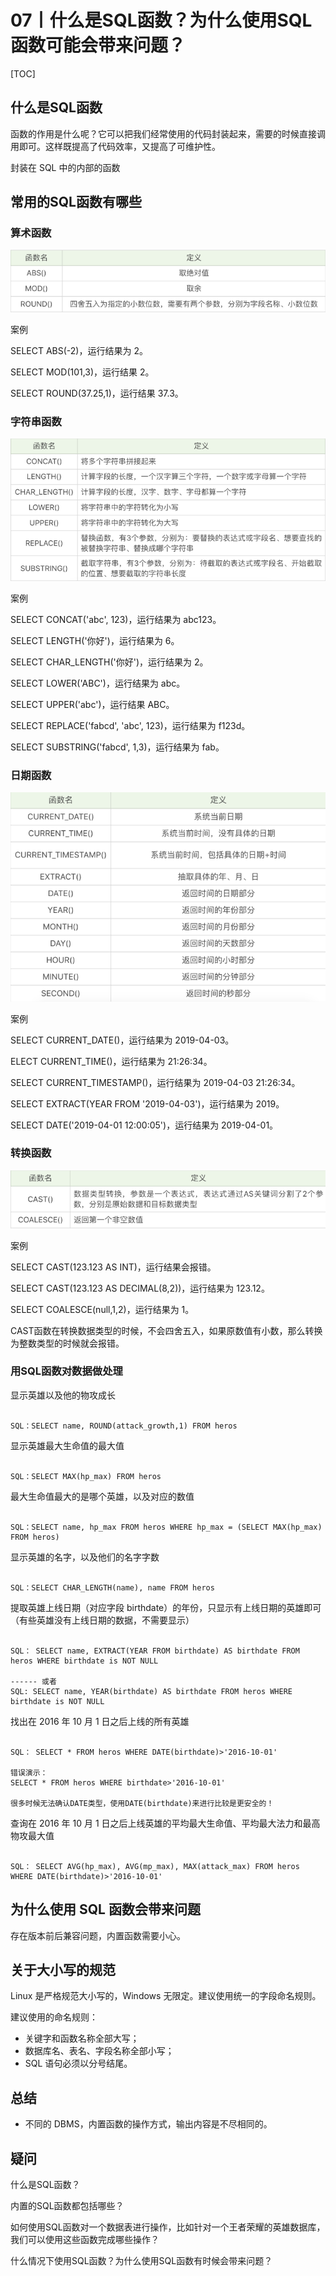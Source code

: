 # 07丨什么是SQL函数？为什么使用SQL函数可能会带来问题？

[TOC]

## 什么是SQL函数

函数的作用是什么呢？它可以把我们经常使用的代码封装起来，需要的时候直接调用即可。这样既提高了代码效率，又提高了可维护性。

封装在 SQL 中的内部的函数

## 常用的SQL函数有哪些

### 算术函数

![1575203408590](pics/1575203408590.png)

案例

SELECT ABS(-2)，运行结果为 2。

SELECT MOD(101,3)，运行结果 2。

SELECT ROUND(37.25,1)，运行结果 37.3。

### 字符串函数

![1575203469895](pics/1575203469895.png)

案例

SELECT CONCAT('abc', 123)，运行结果为 abc123。

SELECT LENGTH('你好')，运行结果为 6。

SELECT CHAR_LENGTH('你好')，运行结果为 2。

SELECT LOWER('ABC')，运行结果为 abc。

SELECT UPPER('abc')，运行结果 ABC。

SELECT REPLACE('fabcd', 'abc', 123)，运行结果为 f123d。

SELECT SUBSTRING('fabcd', 1,3)，运行结果为 fab。

### 日期函数

![1575203513231](pics/1575203513231.png)

案例

SELECT CURRENT_DATE()，运行结果为 2019-04-03。

ELECT CURRENT_TIME()，运行结果为 21:26:34。

SELECT CURRENT_TIMESTAMP()，运行结果为 2019-04-03 21:26:34。

SELECT EXTRACT(YEAR FROM '2019-04-03')，运行结果为 2019。

SELECT DATE('2019-04-01 12:00:05')，运行结果为 2019-04-01。

### 转换函数

![1575203545175](pics/1575203545175.png)

案例

SELECT CAST(123.123 AS INT)，运行结果会报错。

SELECT CAST(123.123 AS DECIMAL(8,2))，运行结果为 123.12。

SELECT COALESCE(null,1,2)，运行结果为 1。

CAST函数在转换数据类型的时候，不会四舍五入，如果原数值有小数，那么转换为整数类型的时候就会报错。

### 用SQL函数对数据做处理

显示英雄以及他的物攻成长

```

SQL：SELECT name, ROUND(attack_growth,1) FROM heros
```

显示英雄最大生命值的最大值

```

SQL：SELECT MAX(hp_max) FROM heros
```

最大生命值最大的是哪个英雄，以及对应的数值

```

SQL：SELECT name, hp_max FROM heros WHERE hp_max = (SELECT MAX(hp_max) FROM heros)
```

显示英雄的名字，以及他们的名字字数

```

SQL：SELECT CHAR_LENGTH(name), name FROM heros
```

提取英雄上线日期（对应字段 birthdate）的年份，只显示有上线日期的英雄即可（有些英雄没有上线日期的数据，不需要显示）

```

SQL： SELECT name, EXTRACT(YEAR FROM birthdate) AS birthdate FROM heros WHERE birthdate is NOT NULL

------ 或者
SQL: SELECT name, YEAR(birthdate) AS birthdate FROM heros WHERE birthdate is NOT NULL
```

找出在 2016 年 10 月 1 日之后上线的所有英雄

```

SQL： SELECT * FROM heros WHERE DATE(birthdate)>'2016-10-01'

错误演示：
SELECT * FROM heros WHERE birthdate>'2016-10-01'

很多时候无法确认DATE类型，使用DATE(birthdate)来进行比较是更安全的！
```

查询在 2016 年 10 月 1 日之后上线英雄的平均最大生命值、平均最大法力和最高物攻最大值

```

SQL： SELECT AVG(hp_max), AVG(mp_max), MAX(attack_max) FROM heros WHERE DATE(birthdate)>'2016-10-01'
```

## 为什么使用 SQL 函数会带来问题

存在版本前后兼容问题，内置函数需要小心。

## 关于大小写的规范

Linux 是严格规范大小写的，Windows 无限定。建议使用统一的字段命名规则。

建议使用的命名规则：

-   关键字和函数名称全部大写；
-   数据库名、表名、字段名称全部小写；
-   SQL 语句必须以分号结尾。

## 总结

-   不同的 DBMS，内置函数的操作方式，输出内容是不尽相同的。

## 疑问

什么是SQL函数？



内置的SQL函数都包括哪些？



如何使用SQL函数对一个数据表进行操作，比如针对一个王者荣耀的英雄数据库，我们可以使用这些函数完成哪些操作？



什么情况下使用SQL函数？为什么使用SQL函数有时候会带来问题？